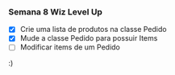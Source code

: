 ### Semana 8 Wiz Level Up

- [x] Crie uma lista de produtos na classe Pedido
- [x] Mude a classe Pedido para possuir Items
- [ ] Modificar items de um Pedido

:)
